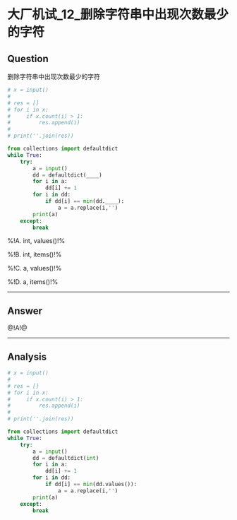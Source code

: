 # 大厂机试_12_删除字符串中出现次数最少的字符

## Question
删除字符串中出现次数最少的字符

```python
# x = input()
#
# res = []
# for i in x:
#     if x.count(i) > 1:
#         res.append(i)
#
# print(''.join(res))

from collections import defaultdict
while True:
    try:
        a = input()
        dd = defaultdict(____)
        for i in a:
            dd[i] += 1
        for i in dd:
            if dd[i] == min(dd.____):
                a = a.replace(i,'')
        print(a)
    except:
        break
```

%!A. int, values()!%

%!B. int, items()!%

%!C. a, values()!%

%!D. a, items()!%

----

## Answer
@!A!@

----

## Analysis

```python
# x = input()
#
# res = []
# for i in x:
#     if x.count(i) > 1:
#         res.append(i)
#
# print(''.join(res))

from collections import defaultdict
while True:
    try:
        a = input()
        dd = defaultdict(int)
        for i in a:
            dd[i] += 1
        for i in dd:
            if dd[i] == min(dd.values()):
                a = a.replace(i,'')
        print(a)
    except:
        break
```